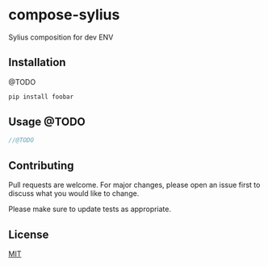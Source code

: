 # compose-sylius

Sylius composition for dev ENV

## Installation

@TODO 

```bash
pip install foobar
```

## Usage @TODO

```php 
//@TODO
```

## Contributing
Pull requests are welcome. For major changes, please open an issue first to discuss what you would like to change.

Please make sure to update tests as appropriate.

## License
[MIT](https://choosealicense.com/licenses/mit/)